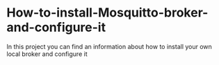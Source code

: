 # How-to-install-Mosquitto-broker-and-configure-it
In this project you can find an information about how to install your own local broker and configure it 
